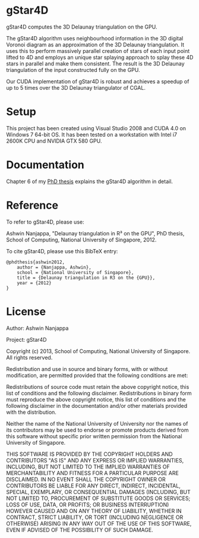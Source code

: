 gStar4D
=======

gStar4D computes the 3D Delaunay triangulation on the GPU.

The gStar4D algorithm uses neighbourhood information in the 3D digital Voronoi
diagram as an approximation of the 3D Delaunay triangulation. It uses this to
perform massively parallel creation of stars of each input point lifted to 4D
and employs an unique star splaying approach to splay these 4D stars in
parallel and make them consistent.
The result is the 3D Delaunay triangulation of the input constructed fully on
the GPU.

Our CUDA implementation of gStar4D is robust and achieves a speedup of up to 5
times over the 3D Delaunay triangulator of CGAL.

Setup
=====

This project has been created using Visual Studio 2008 and CUDA 4.0 on
Windows 7 64-bit OS.
It has been tested on a workstation with Intel i7 2600K CPU and
NVIDIA GTX 580 GPU.

Documentation
=============

Chapter 6 of my [PhD thesis](http://ash.daariga.com/papers/gdel3d-thesis.pdf)
explains the gStar4D algorithm in detail.

Reference
=========

To refer to gStar4D, please use:

Ashwin Nanjappa, "Delaunay triangulation in R³ on the GPU", PhD thesis,
School of Computing, National University of Singapore, 2012.

To cite gStar4D, please use this BibTeX entry:

    @phdthesis{ashwin2012,
        author = {Nanjappa, Ashwin},
        school = {National University of Singapore},
        title = {Delaunay triangulation in R3 on the {GPU}},
        year = {2012}
    }

License
=======

Author: Ashwin Nanjappa

Project: gStar4D

Copyright (c) 2013, School of Computing, National University of Singapore. 
All rights reserved.

Redistribution and use in source and binary forms, with or without modification,
are permitted provided that the following conditions are met:

Redistributions of source code must retain the above copyright notice, this list of
conditions and the following disclaimer. Redistributions in binary form must reproduce
the above copyright notice, this list of conditions and the following disclaimer
in the documentation and/or other materials provided with the distribution. 

Neither the name of the National University of University nor the names of its contributors
may be used to endorse or promote products derived from this software without specific
prior written permission from the National University of Singapore. 

THIS SOFTWARE IS PROVIDED BY THE COPYRIGHT HOLDERS AND CONTRIBUTORS "AS IS" AND ANY
EXPRESS OR IMPLIED WARRANTIES, INCLUDING, BUT NOT LIMITED TO THE IMPLIED WARRANTIES 
OF MERCHANTABILITY AND FITNESS FOR A PARTICULAR PURPOSE ARE DISCLAIMED. IN NO EVENT
SHALL THE COPYRIGHT OWNER OR CONTRIBUTORS BE LIABLE FOR ANY DIRECT, INDIRECT,
INCIDENTAL, SPECIAL, EXEMPLARY, OR CONSEQUENTIAL DAMAGES (INCLUDING, BUT NOT LIMITED
TO, PROCUREMENT OF SUBSTITUTE  GOODS OR SERVICES; LOSS OF USE, DATA, OR PROFITS; OR
BUSINESS INTERRUPTION) HOWEVER CAUSED AND ON ANY THEORY OF LIABILITY, WHETHER IN
CONTRACT, STRICT LIABILITY, OR TORT (INCLUDING NEGLIGENCE OR OTHERWISE) ARISING IN
ANY WAY OUT OF THE USE OF THIS SOFTWARE, EVEN IF ADVISED OF THE POSSIBILITY OF SUCH
DAMAGE.
